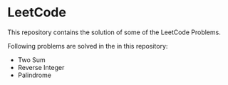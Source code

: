 # LeetCode
This repository contains the solution of some of the LeetCode Problems. 

Following problems are solved in the in this repository:
- Two Sum
- Reverse Integer
- Palindrome
